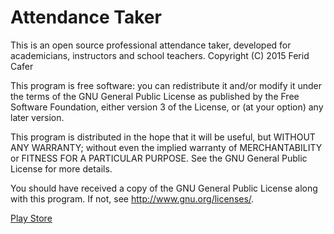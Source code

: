 # Attendance Taker

This is an open source professional attendance taker, developed for academicians, instructors and school teachers.
Copyright (C) 2015  Ferid Cafer

This program is free software: you can redistribute it and/or modify
it under the terms of the GNU General Public License as published by
the Free Software Foundation, either version 3 of the License, or
(at your option) any later version.

This program is distributed in the hope that it will be useful,
but WITHOUT ANY WARRANTY; without even the implied warranty of
MERCHANTABILITY or FITNESS FOR A PARTICULAR PURPOSE.  See the
GNU General Public License for more details.

You should have received a copy of the GNU General Public License
along with this program.  If not, see <http://www.gnu.org/licenses/>.

[Play Store](https://play.google.com/store/apps/details?id=com.ferid.app.classroom)